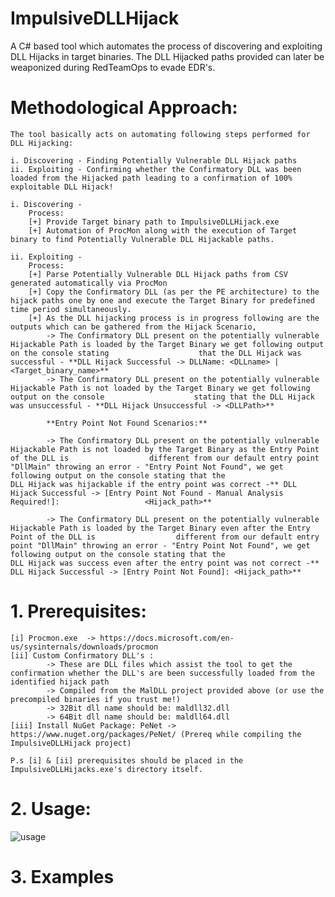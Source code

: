 # ImpulsiveDLLHijack
A C# based tool which automates the process of discovering and exploiting DLL Hijacks in target binaries. The DLL Hijacked paths provided can later be weaponized during RedTeamOps to evade EDR's.

# Methodological Approach:

	The tool basically acts on automating following steps performed for DLL Hijacking:

	i. Discovering - Finding Potentially Vulnerable DLL Hijack paths
	ii. Exploiting - Confirming whether the Confirmatory DLL was been loaded from the Hijacked path leading to a confirmation of 100% exploitable DLL Hijack!

	i. Discovering -
		Process:
		[+] Provide Target binary path to ImpulsiveDLLHijack.exe
		[+] Automation of ProcMon along with the execution of Target binary to find Potentially Vulnerable DLL Hijackable paths.

	ii. Exploiting -
		Process:
		[+] Parse Potentially Vulnerable DLL Hijack paths from CSV generated automatically via ProcMon
		[+] Copy the Confirmatory DLL (as per the PE architecture) to the hijack paths one by one and execute the Target Binary for predefined time period simultaneously.
		[+] As the DLL hijacking process is in progress following are the outputs which can be gathered from the Hijack Scenario,
			-> The Confirmatory DLL present on the potentially vulnerable Hijackable Path is loaded by the Target Binary we get following output on the console stating 			       that the DLL Hijack was successful - **DLL Hijack Successful -> DLLName: <DLLname> | <Target_binary_name>**
			-> The Confirmatory DLL present on the potentially vulnerable Hijackable Path is not loaded by the Target Binary we get following output on the console 		           stating that the DLL Hijack was unsuccessful - **DLL Hijack Unsuccessful -> <DLLPath>**
				
			**Entry Point Not Found Scenarios:**

			-> The Confirmatory DLL present on the potentially vulnerable Hijackable Path is not loaded by the Target Binary as the Entry Point of the DLL is 				   different from our default entry point "DllMain" throwing an error - "Entry Point Not Found", we get following output on the console stating that the                              DLL Hijack was hijackable if the entry point was correct -** DLL Hijack Successful -> [Entry Point Not Found - Manual Analysis Required!]: 				   <Hijack_path>**

			-> The Confirmatory DLL present on the potentially vulnerable Hijackable Path is loaded by the Target Binary even after the Entry Point of the DLL is 				   different from our default entry point "DllMain" throwing an error - "Entry Point Not Found", we get following output on the console stating that the                              DLL Hijack was success even after the entry point was not correct -** DLL Hijack Successful -> [Entry Point Not Found]: <Hijack_path>**			   
			   


# 1. Prerequisites:

	[i] Procmon.exe  -> https://docs.microsoft.com/en-us/sysinternals/downloads/procmon
	[ii] Custom Confirmatory DLL's :
			-> These are DLL files which assist the tool to get the confirmation whether the DLL's are been successfully loaded from the identified hijack path 
			-> Compiled from the MalDLL project provided above (or use the precompiled binaries if you trust me!)
			-> 32Bit dll name should be: maldll32.dll
			-> 64Bit dll name should be: maldll64.dll
	[iii] Install NuGet Package: PeNet -> https://www.nuget.org/packages/PeNet/ (Prereq while compiling the ImpulsiveDLLHijack project)
	
	P.s [i] & [ii] prerequisites should be placed in the ImpulsiveDLLHijacks.exe's directory itself.

# 2. Usage:

![usage](https://user-images.githubusercontent.com/60843949/132341238-c6e0cad4-dfc1-4d8e-a011-73df17b652d6.PNG)

# 3. Examples
